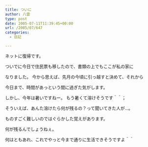 ```yaml
---
title: ついに
author: 八雲
type: post
date: 2005-07-11T11:39:45+00:00
url: /2005/07/647
categories:
  - 日記

---
```

ネットに復帰です。
  
ついでに今日で住民票も移したので、書類の上でもここが私の家に
  
なりました。 今から思えば、先月の今頃に引っ越すと決めて、それから
  
今日まで、時間があっという間に過ぎた気がします。

しかし、今年は暑いですねー。 もう暑くて溶けそうです＾＾；
  
そういえば、あんた溶けたら何が残るの？って聞いてきた人が…。
  
ものすごく難しいのではぐらかした覚えがあります。
  
何が残るんでしょうねぇ。

何はともあれ、これでやっと今まで通りに生活できそうですよ＾＾